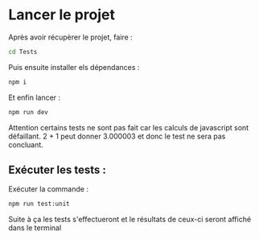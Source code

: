 # Lancer le projet
Après avoir récupèrer le projet, faire : 
```bash
cd Tests
```
Puis ensuite installer els dépendances : 
```bash
npm i
```

Et enfin lancer : 
```bash
npm run dev
```

Attention certains tests ne sont pas fait car les calculs de javascript sont défaillant. 2 + 1 peut donner 3.000003 et donc le test ne sera pas concluant.

## Exécuter les tests : 
Exécuter la commande : 
```bash
npm run test:unit
```

Suite à ça les tests s'effectueront et le résultats de ceux-ci seront affiché dans le terminal
